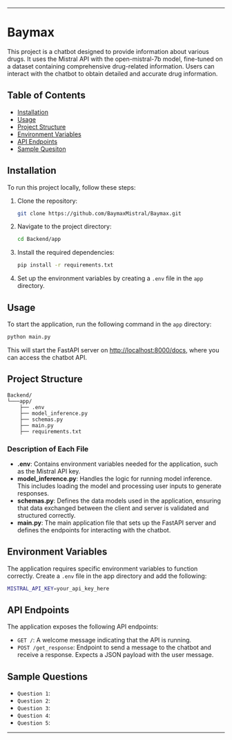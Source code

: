 
---

# Baymax

This project is a chatbot designed to provide information about various drugs. It uses the Mistral API with the open-mistral-7b model, fine-tuned on a dataset containing comprehensive drug-related information. Users can interact with the chatbot to obtain detailed and accurate drug information.

## Table of Contents
- [Installation](#installation)
- [Usage](#usage)
- [Project Structure](#project-structure)
- [Environment Variables](#environment-variables)
- [API Endpoints](#api-endpoints)
- [Sample Quesiton](#sample-questions)

## Installation

To run this project locally, follow these steps:

1. Clone the repository:
   ```bash
   git clone https://github.com/BaymaxMistral/Baymax.git
   ```

2. Navigate to the project directory:
   ```bash
   cd Backend/app
   ```

3. Install the required dependencies:
   ```bash
   pip install -r requirements.txt
   ```

4. Set up the environment variables by creating a `.env` file in the `app` directory.

## Usage

To start the application, run the following command in the `app` directory:

```bash
python main.py
```

This will start the FastAPI server on [http://localhost:8000/docs](http://localhost:8000/docs), where you can access the chatbot API.

## Project Structure

```
Backend/
└───app/
    ├── .env
    ├── model_inference.py
    ├── schemas.py
    ├── main.py
    ├── requirements.txt

```

### Description of Each File

- **.env**: Contains environment variables needed for the application, such as the Mistral API key.
- **model_inference.py**: Handles the logic for running model inference. This includes loading the model and processing user inputs to generate responses.
- **schemas.py**: Defines the data models used in the application, ensuring that data exchanged between the client and server is validated and structured correctly.
- **main.py**: The main application file that sets up the FastAPI server and defines the endpoints for interacting with the chatbot.


## Environment Variables

The application requires specific environment variables to function correctly. Create a `.env` file in the app directory and add the following:

```bash
MISTRAL_API_KEY=your_api_key_here
```

## API Endpoints

The application exposes the following API endpoints:

- `GET /`: A welcome message indicating that the API is running.
- `POST /get_response`: Endpoint to send a message to the chatbot and receive a response. Expects a JSON payload with the user message.

## Sample Questions

- `Question 1`: 
- `Question 2`:
- `Question 3`: 
- `Question 4`:
- `Question 5`: 


---
